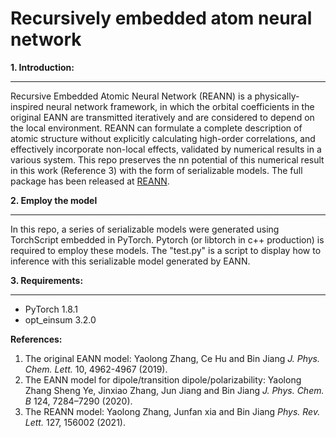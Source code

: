 Recursively embedded atom neural network 
=================================================
**1. Introduction:**
___________________________
Recursive Embedded Atomic Neural Network (REANN) is a physically-inspired neural network framework, in which the orbital coefficients in the original EANN are transmitted iteratively and are considered to depend on the local environment. REANN can formulate a complete description of atomic structure without explicitly calculating high-order correlations, and effectively incorporate non-local effects, validated by numerical results in a various system. This repo preserves the nn potential of this numerical result in this work (Reference 3) with the form of serializable models. The full package has been released at [REANN](https://github.com/zhangylch/REANN).

**2. Employ the model**
___________________________________________________
In this repo, a series of serializable models were generated using TorchScript embedded in PyTorch. Pytorch (or libtorch in c++ production) is required to employ these models. The "test.py" is a script to display how to inference with this serializable model generated by EANN.

**3. Requirements:**
___________________________________
* PyTorch 1.8.1
* opt_einsum 3.2.0

**References:**
1. The original EANN model: Yaolong Zhang, Ce Hu and Bin Jiang *J. Phys. Chem. Lett.* 10, 4962-4967 (2019).
2. The EANN model for dipole/transition dipole/polarizability: Yaolong Zhang  Sheng Ye, Jinxiao Zhang, Jun Jiang and Bin Jiang *J. Phys. Chem. B*  124, 7284–7290 (2020).
3. The REANN model: Yaolong Zhang, Junfan xia and Bin Jiang *Phys. Rev. Lett.* 127, 156002 (2021).
